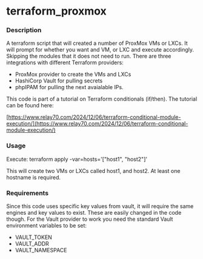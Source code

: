 # terraform_proxmox

### Description
A terraform script that will created a number of ProxMox VMs or LXCs.
It will prompt for whether you want and VM, or LXC and execute accordingly.  Skipping the modules that it does not need to run.
There are three integrations with different Terraform providers:
- ProxMox provider to create the VMs and LXCs
- HashiCorp Vault for pulling secrets
- phpIPAM for pulling the next avaialable IPs.

This code is part of a tutorial on Terraform conditionals (if/then).  The tutorial can be found here:

[https://www.relay70.com/2024/12/06/terraform-conditional-module-execution/](https://www.relay70.com/2024/12/06/terraform-conditional-module-execution/)

### Usage
Execute: 
terraform apply -var=hosts='["host1", "host2"]'

This will create two VMs or LXCs called host1, and host2. At least one hostname is required. 

### Requirements
Since this code uses specific key values from vault, it will require the same engines and key values to exist.  These are easily changed in the code though.
For the Vault provider to work you need the standard Vault environment variables to be set:
- VAULT_TOKEN
- VAULT_ADDR
- VAULT_NAMESPACE
